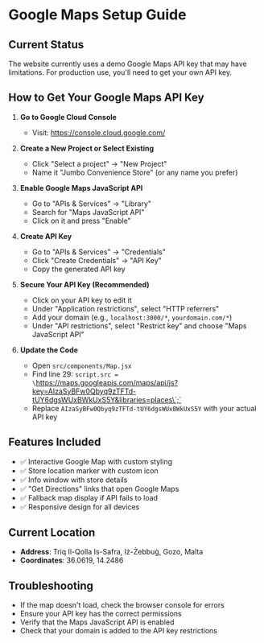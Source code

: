 # Google Maps Setup Guide

## Current Status
The website currently uses a demo Google Maps API key that may have limitations. For production use, you'll need to get your own API key.

## How to Get Your Google Maps API Key

1. **Go to Google Cloud Console**
   - Visit: https://console.cloud.google.com/

2. **Create a New Project or Select Existing**
   - Click "Select a project" → "New Project"
   - Name it "Jumbo Convenience Store" (or any name you prefer)

3. **Enable Google Maps JavaScript API**
   - Go to "APIs & Services" → "Library"
   - Search for "Maps JavaScript API"
   - Click on it and press "Enable"

4. **Create API Key**
   - Go to "APIs & Services" → "Credentials"
   - Click "Create Credentials" → "API Key"
   - Copy the generated API key

5. **Secure Your API Key (Recommended)**
   - Click on your API key to edit it
   - Under "Application restrictions", select "HTTP referrers"
   - Add your domain (e.g., `localhost:3000/*`, `yourdomain.com/*`)
   - Under "API restrictions", select "Restrict key" and choose "Maps JavaScript API"

6. **Update the Code**
   - Open `src/components/Map.jsx`
   - Find line 29: `script.src = \`https://maps.googleapis.com/maps/api/js?key=AIzaSyBFw0Qbyq9zTFTd-tUY6dgsWUxBWkUxS5Y&libraries=places\`;`
   - Replace `AIzaSyBFw0Qbyq9zTFTd-tUY6dgsWUxBWkUxS5Y` with your actual API key

## Features Included
- ✅ Interactive Google Map with custom styling
- ✅ Store location marker with custom icon
- ✅ Info window with store details
- ✅ "Get Directions" links that open Google Maps
- ✅ Fallback map display if API fails to load
- ✅ Responsive design for all devices

## Current Location
- **Address**: Triq Il-Qolla Is-Safra, Iż-Żebbuġ, Gozo, Malta
- **Coordinates**: 36.0619, 14.2486

## Troubleshooting
- If the map doesn't load, check the browser console for errors
- Ensure your API key has the correct permissions
- Verify that the Maps JavaScript API is enabled
- Check that your domain is added to the API key restrictions